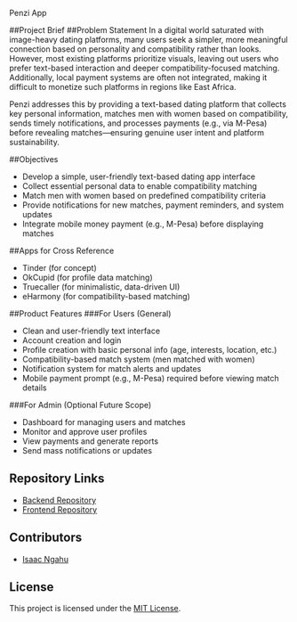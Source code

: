 Penzi App

##Project Brief
##Problem Statement
In a digital world saturated with image-heavy dating platforms, many users seek a simpler, more meaningful connection based on personality and compatibility rather than looks. However, most existing platforms prioritize visuals, leaving out users who prefer text-based interaction and deeper compatibility-focused matching. Additionally, local payment systems are often not integrated, making it difficult to monetize such platforms in regions like East Africa.

Penzi addresses this by providing a text-based dating platform that collects key personal information, matches men with women based on compatibility, sends timely notifications, and processes payments (e.g., via M-Pesa) before revealing matches—ensuring genuine user intent and platform sustainability.

##Objectives
- Develop a simple, user-friendly text-based dating app interface
- Collect essential personal data to enable compatibility matching
- Match men with women based on predefined compatibility criteria
- Provide notifications for new matches, payment reminders, and system updates
- Integrate mobile money payment (e.g., M-Pesa) before displaying matches

##Apps for Cross Reference
- Tinder (for concept)
- OkCupid (for profile data matching)
- Truecaller (for minimalistic, data-driven UI)
- eHarmony (for compatibility-based matching)

##Product Features
###For Users (General)
- Clean and user-friendly text interface
- Account creation and login
- Profile creation with basic personal info (age, interests, location, etc.)
- Compatibility-based match system (men matched with women)
- Notification system for match alerts and updates
- Mobile payment prompt (e.g., M-Pesa) required before viewing match details

###For Admin (Optional Future Scope)
- Dashboard for managing users and matches
- Monitor and approve user profiles
- View payments and generate reports
- Send mass notifications or updates


## Repository Links
- [Backend Repository](https://github.com/Isaac-Ngahu/penzi)
- [Frontend Repository](https://github.com/Isaac-Ngahu/penzi_full)

## Contributors
- [Isaac Ngahu](https://github.com/Isaac-Ngahu/)

## License
This project is licensed under the [MIT License](LICENSE).

